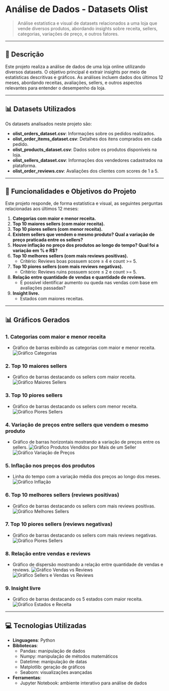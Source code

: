 # Análise de Dados - Datasets Olist

> Análise estatística e visual de datasets relacionados a uma loja que vende diversos produtos, abordando insights sobre receita, sellers, categorias, variações de preço, e outros fatores.

---

## 📖 Descrição

Este projeto realiza a análise de dados de uma loja online utilizando diversos datasets. O objetivo principal é extrair insights por meio de estatísticas descritivas e gráficos. As análises incluem dados dos últimos 12 meses, abordando receitas, avaliações, sellers, e outros aspectos relevantes para entender o desempenho da loja.

---

## 📊 Datasets Utilizados

Os datasets analisados neste projeto são:

- **olist_orders_dataset.csv**: Informações sobre os pedidos realizados.
- **olist_order_items_dataset.csv**: Detalhes dos itens comprados em cada pedido.
- **olist_products_dataset.csv**: Dados sobre os produtos disponíveis na loja.
- **olist_sellers_dataset.csv**: Informações dos vendedores cadastrados na plataforma.
- **olist_order_reviews.csv**: Avaliações dos clientes com scores de 1 a 5.

---

## 🎯 Funcionalidades e Objetivos do Projeto

Este projeto responde, de forma estatística e visual, as seguintes perguntas relacionadas aos últimos 12 meses:

1. **Categorias com maior e menor receita.**
2. **Top 10 maiores sellers (com maior receita).**
3. **Top 10 piores sellers (com menor receita).**
4. **Existem sellers que vendem o mesmo produto? Qual a variação de preço praticada entre os sellers?**
5. **Houve inflação no preço dos produtos ao longo do tempo? Qual foi a variação em % e R$?**
6. **Top 10 melhores sellers (com mais reviews positivas).**  
   - Critério: Reviews boas possuem score ≥ 4 e count >= 5.
7. **Top 10 piores sellers (com mais reviews negativas).**  
   - Critério: Reviews ruins possuem score ≤ 2 e count >= 5.
8. **Relação entre quantidade de vendas e quantidade de reviews.**  
   - É possível identificar aumento ou queda nas vendas com base em avaliações passadas?
9. **Insight livre.**  
   - Estados com maiores receitas.

---

## 📊 Gráficos Gerados

### 1. Categorias com maior e menor receita
- Gráfico de barras exibindo as categorias com maior e menor receita.
  ![Gráfico Categorias](graficos/grafico1.png)

### 2. Top 10 maiores sellers
- Gráfico de barras destacando os sellers com maior receita.
  ![Gráfico Maiores Sellers](graficos/grafico2.png)

### 3. Top 10 piores sellers
- Gráfico de barras destacando os sellers com menor receita.
  ![Gráfico Piores Sellers](graficos/grafico3.png)

### 4. Variação de preços entre sellers que vendem o mesmo produto
- Gráfico de barras horizontais mostrando a variação de preços entre os sellers.
  ![Gráfico Produtos Vendidos por Mais de um Seller](graficos/grafico4-1.png)
  ![Gráfico Variação de Preços](graficos/grafico4-2.png)

### 5. Inflação nos preços dos produtos
- Linha do tempo com a variação média dos preços ao longo dos meses.
  ![Gráfico Inflação](graficos/grafico5.png)

### 6. Top 10 melhores sellers (reviews positivas)
- Gráfico de barras destacando os sellers com mais reviews positivas.
  ![Gráfico Melhores Sellers](graficos/grafico6.png)

### 7. Top 10 piores sellers (reviews negativas)
- Gráfico de barras destacando os sellers com mais reviews negativas.
  ![Gráfico Piores Sellers](graficos/grafico9.png)

### 8. Relação entre vendas e reviews
- Gráfico de dispersão mostrando a relação entre quantidade de vendas e reviews.
  ![Gráfico Vendas vs Reviews](graficos/grafico7.png)
  ![Gráfico Sellers e Vendas vs Reviews](graficos/grafico7-2.png)

### 9. Insight livre
- Gráfico de barras destacando os 5 estados com maior receita.
  ![Gráfico Estados e Receita](graficos/grafico8.png)

---

## 💻 Tecnologias Utilizadas

- **Linguagens**: Python
- **Bibliotecas**:
  - Pandas: manipulação de dados
  - Numpy: manipulação de métodos matemáticos
  - Datetime: manipulação de datas
  - Matplotlib: geração de gráficos
  - Seaborn: visualizações avançadas
- **Ferramentas**:
  - Jupyter Notebook: ambiente interativo para análise de dados